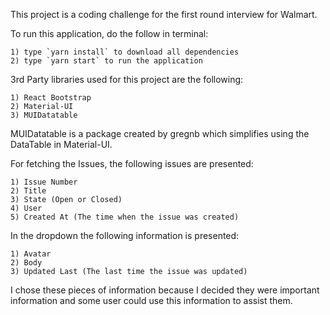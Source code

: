 This project is a coding challenge for the first round interview for Walmart. 

To run this application, do the follow in terminal: 

    1) type `yarn install` to download all dependencies
    2) type `yarn start` to run the application


3rd Party libraries used for this project are the following:

    1) React Bootstrap
    2) Material-UI
    3) MUIDatatable

MUIDatatable is a package created by gregnb which simplifies using the DataTable in Material-UI.

For fetching the Issues, the following issues are presented: 

    1) Issue Number
    2) Title
    3) State (Open or Closed)
    4) User
    5) Created At (The time when the issue was created)

In the dropdown the following information is presented: 

    1) Avatar
    2) Body
    3) Updated Last (The last time the issue was updated)

I chose these pieces of information because I decided they were important information and some user
could use this information to assist them. 